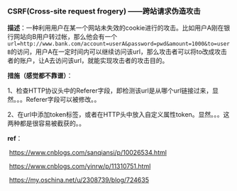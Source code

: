 ### CSRF(Cross-site request frogery) ——跨站请求伪造攻击

**描述**：一种利用用户在某一个网站未失效的cookie进行的攻击。比如用户A刚在银行网站向B用户转过帐，那么他会有一个`url=http://www.bank.com/account=userA&password=pwd&amount=1000&to=userB`的访问，用户A在一定时间内可以继续访问该url，那么攻击者可以将to改成攻击者的账户，让A去访问该url，就能实现攻击者的攻击目的。

**措施（感觉都不靠谱）**：

​    1、检查HTTP协议头中的Referer字段，即检测该url是从哪个url链接过来，显然。。。Referer字段可以被修改。。

​	2、在url中添加token标签，或者在HTTP头中放入自定义属性token。显然。。。这两种都是很容易被截获的。。







**ref**：

​		 https://www.cnblogs.com/sanqiansi/p/10026534.html

​		 https://www.cnblogs.com/yinrw/p/11310751.html

​		 https://my.oschina.net/u/2308739/blog/724635

